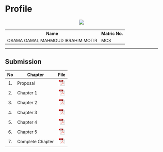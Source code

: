# Profile

<p align="center"><img height="300px" src="https://github.com/drshahizan/research-design/blob/main/proposal/proposal24251/OsamaGamal01/images/osama.jpg"></p>

<table align="center">
  <tr>
    <th>Name</th>
    <th>Matric No.</th>
  </tr>
  <tr>
    <td>OSAMA GAMAL MAHMOUD IBRAHIM MOTIR</td>
    <td>MCS</td>
  </tr>
</table>


---
## Submission

| No  | Chapter     |                                                 File |
| :-: | ---------- | :---------------------------------------------------------------------------------------------------: |
|  1.  | Proposal | <a href="Osama Gamal Project Proposal .pdf"><img src="../../../images/pdf.svg" width="24px" height="24px"></a> |
|  2.  | Chapter 1 | <a href="Chapter 1/"><img src="../../../images/pdf.svg" width="24px" height="24px"></a> |
|  3.  | Chapter 2 | <a href="Chapter 2/"><img src="../../../images/pdf.svg" width="24px" height="24px"></a> |
|  4.  | Chapter 3 | <a href="Chapter 3/"><img src="../../../images/pdf.svg" width="24px" height="24px"></a> |
|  5.  | Chapter 4 | <a href="Chapter 4/"><img src="../../../images/pdf.svg" width="24px" height="24px"></a> |
|  6.  | Chapter 5 | <a href="Chapter 5/"><img src="../../../images/pdf.svg" width="24px" height="24px"></a> |
|  7.  | Complete Chapter | <a href="Full Chapters/"><img src="../../../images/pdf.svg" width="24px" height="24px"></a> |
